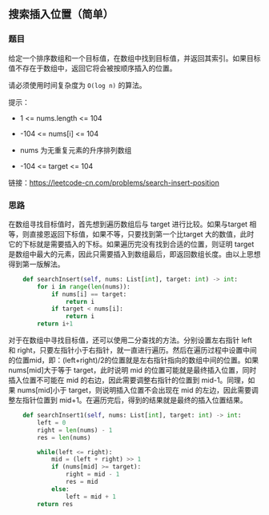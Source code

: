 ## 搜索插入位置（简单）

### 题目

给定一个排序数组和一个目标值，在数组中找到目标值，并返回其索引。如果目标值不存在于数组中，返回它将会被按顺序插入的位置。

请必须使用时间复杂度为 `O(log n)` 的算法。

提示：

* 1 <= nums.length <= 104

* -104 <= nums[i] <= 104

* nums 为无重复元素的升序排列数组
* -104 <= target <= 104

链接：https://leetcode-cn.com/problems/search-insert-position

### 思路

在数组寻找目标值时，首先想到遍历数组后与 target 进行比较。如果与target 相等，则直接恩返回下标值，如果不等，只要找到第一个比target 大的数值，此时它的下标就是需要插入的下标。如果遍历完没有找到合适的位置，则证明 target 是数组中最大的元素，因此只需要插入到数组最后，即返回数组长度。由以上思想得到第一版解法。

```python
    def searchInsert(self, nums: List[int], target: int) -> int:
        for i in range(len(nums)):
            if nums[i] == target:
                return i
            if target < nums[i]:
                return i
        return i+1
```

对于在数组中寻找目标值，还可以使用二分查找的方法。分别设置左右指针 left 和 right，只要左指针小于右指针，就一直进行遍历。然后在遍历过程中设置中间的位置mid，即：(left+right)/2的位置就是左右指针指向的数组中间的位置。如果 nums[mid]大于等于 target，此时说明 mid 的位置可能就是最终插入位置，同时插入位置不可能在 mid 的右边，因此需要调整右指针的位置到 mid-1。同理，如果 nums[mid]小于 target，则说明插入位置不会出现在 mid 的左边，因此需要调整左指针位置到 mid+1。在遍历完后，得到的结果就是最终的插入位置结果。

```python
    def searchInsert1(self, nums: List[int], target: int) -> int:
        left = 0
        right = len(nums) - 1
        res = len(nums)

        while(left <= right):
            mid = (left + right) >> 1
            if (nums[mid] >= target):
                right = mid - 1
                res = mid
            else:
                left = mid + 1
        return res
```

